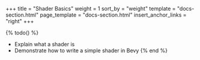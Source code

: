 +++
title = "Shader Basics"
weight = 1
sort_by = "weight"
template = "docs-section.html"
page_template = "docs-section.html"
insert_anchor_links = "right"
+++

{% todo() %}
* Explain what a shader is
* Demonstrate how to write a simple shader in Bevy
{% end %}
